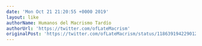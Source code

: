 ```yaml
---
date: 'Mon Oct 21 21:20:55 +0000 2019'
layout: like
authorName: Humanos del Macrismo Tardío
authorUrl: 'https://twitter.com/ofLateMacrism'
originalPost: 'https://twitter.com/ofLateMacrism/status/1186391942290120705'
---
```


